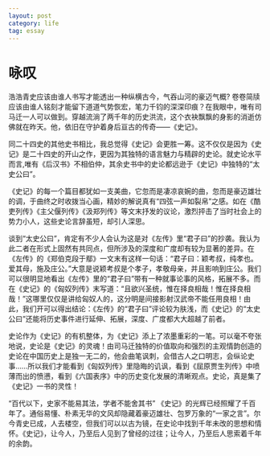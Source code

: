 ```yaml
---
layout: post
category: life
tag: essay
---
```


咏叹
===

浩浩青史应该由谁人书写才能透出一种纵横古今，气吞山河的豪迈气概? 卷卷简牍应该由谁人铭刻才能留下道道气势恢宏，笔力千钧的深深印痕？在我眼中，唯有司马迁一人可以做到。穿越流淌了两千年的历史洪流，这个衣袂飘飘的身影的消逝仿佛就在昨天。他，依旧在守护着身后亘古的传奇——《史记》。

同二十四史的其他史书相比，我总觉得《史记》会更胜一筹。这不仅仅是因为《史记》是二十四史的开山之作，更因为其独特的语言魅力与精辟的史论。就史论水平而言,唯有《后汉书》不相伯仲，其余史书中的史论都远逊于《史记》中独特的“太史公曰”。

《史记》的每一个篇目都犹如一支美曲，它忽而是凄凉哀婉的曲，忽而是豪迈雄壮的调，于曲终之时收拨当心画，精妙的解说真有“四弦一声如裂帛”之感。如在《酷吏列传》《主父偃列传》《汲郑列传》等文末抒发的议论，激烈抨击了当时社会上的势力小人，这些史论言辞虽短，却引人深思。

谈到“太史公曰”，肯定有不少人会认为这是对《左传》里“君子曰”的抄袭。我认为此二者在形式上固然有共同点，但所涉及的深度和广度却有较为显著的差异。在《左传》的《郑伯克段于鄢》一文末有这样一句话：“君子曰：颖考叔，纯孝也。爱其母，施及庄公。”大意是说颖考叔是个孝子，孝敬母亲，并且影响到庄公。我们可以很明显地看出《左传》里的“君子曰”带有一种就事论事的风格，拓展不多。而在《史记》的《匈奴列传》末写道：“且欲兴圣统，惟在择良相哉！惟在择良相哉！”这哪里仅仅是讲给匈奴人的，这分明是间接影射汉武帝不能任用良相！由此，我们开可以得出结论：《左传》的“君子曰”评论较为肤浅，而《史记》的“太史公曰”还能将历史事件进行延伸、拓展，深度、广度都大大超越了前者。

史论作为《史记》的有机整体，为《史记》添上了浓墨重彩的一笔。可以毫不夸张地说，史论是《史记》的灵魂！由司马迁独特的价值取向和强烈的主观情韵创造的史论在中国历史上是独一无二的，他会曲笔讽刺，会借古人之口明志，会纵论史事……所以我们才能看到《匈奴列传》里隐晦的讥讽，看到《屈原贾生列传》中喷薄而出的愤懑，看到《六国表序》中的历史变化发展的清晰观点。史论，真是集了《史记》一书的灵性！

“百代以下，史家不能易其法，学者不能舍其书” 《史记》的光辉已经照耀了千百年了。通俗易懂、朴素无华的文风却隐藏着豪迈雄壮、包罗万象的“一家之言”。尔今青史已成，人去楼空，但我们可以以古为镜，在史论中找到千年未改的思想和情怀。《史记》，让今人，乃至后人见到了曾经的过往；让今人，乃至后人思索着千年的余韵。
